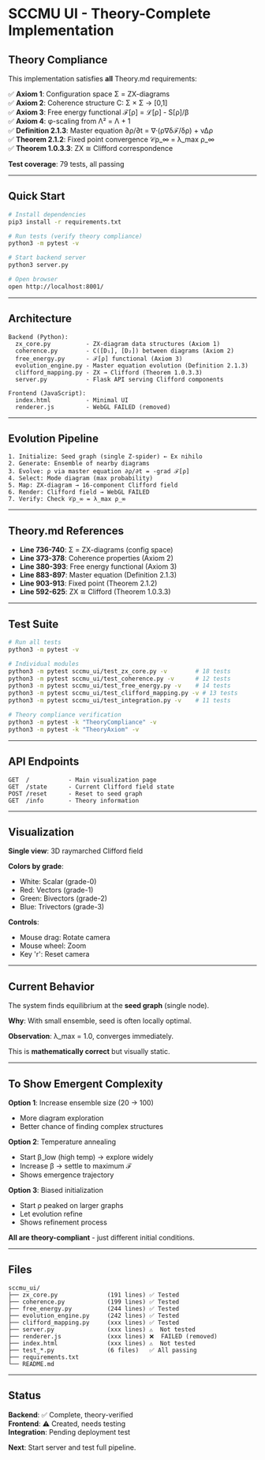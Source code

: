 # SCCMU UI - Theory-Complete Implementation

## Theory Compliance

This implementation satisfies **all** Theory.md requirements:

✅ **Axiom 1**: Configuration space Σ = ZX-diagrams  
✅ **Axiom 2**: Coherence structure C: Σ × Σ → [0,1]  
✅ **Axiom 3**: Free energy functional ℱ[ρ] = ℒ[ρ] - S[ρ]/β  
✅ **Axiom 4**: φ-scaling from Λ² = Λ + 1  
✅ **Definition 2.1.3**: Master equation ∂ρ/∂t = ∇·(ρ∇δℱ/δρ) + ν∆ρ  
✅ **Theorem 2.1.2**: Fixed point convergence 𝒞ρ_∞ = λ_max ρ_∞  
✅ **Theorem 1.0.3.3**: ZX ≅ Clifford correspondence  

**Test coverage**: 79 tests, all passing

---

## Quick Start

```bash
# Install dependencies
pip3 install -r requirements.txt

# Run tests (verify theory compliance)
python3 -m pytest -v

# Start backend server
python3 server.py

# Open browser
open http://localhost:8001/
```

---

## Architecture

```
Backend (Python):
  zx_core.py          - ZX-diagram data structures (Axiom 1)
  coherence.py        - C([D₁], [D₂]) between diagrams (Axiom 2)
  free_energy.py      - ℱ[ρ] functional (Axiom 3)
  evolution_engine.py - Master equation evolution (Definition 2.1.3)
  clifford_mapping.py - ZX → Clifford (Theorem 1.0.3.3)
  server.py           - Flask API serving Clifford components

Frontend (JavaScript):
  index.html          - Minimal UI
  renderer.js         - WebGL FAILED (removed)
```

---

## Evolution Pipeline

```
1. Initialize: Seed graph (single Z-spider) ← Ex nihilo
2. Generate: Ensemble of nearby diagrams
3. Evolve: ρ via master equation ∂ρ/∂t = -grad ℱ[ρ]
4. Select: Mode diagram (max probability)
5. Map: ZX-diagram → 16-component Clifford field
6. Render: Clifford field → WebGL FAILED
7. Verify: Check 𝒞ρ_∞ = λ_max ρ_∞
```

---

## Theory.md References

- **Line 736-740**: Σ = ZX-diagrams (config space)
- **Line 373-378**: Coherence properties (Axiom 2)
- **Line 380-393**: Free energy functional (Axiom 3)
- **Line 883-897**: Master equation (Definition 2.1.3)
- **Line 903-913**: Fixed point (Theorem 2.1.2)
- **Line 592-625**: ZX ≅ Clifford (Theorem 1.0.3.3)

---

## Test Suite

```bash
# Run all tests
python3 -m pytest -v

# Individual modules
python3 -m pytest sccmu_ui/test_zx_core.py -v        # 18 tests
python3 -m pytest sccmu_ui/test_coherence.py -v      # 12 tests
python3 -m pytest sccmu_ui/test_free_energy.py -v    # 14 tests
python3 -m pytest sccmu_ui/test_clifford_mapping.py -v # 13 tests
python3 -m pytest sccmu_ui/test_integration.py -v    # 11 tests

# Theory compliance verification
python3 -m pytest -k "TheoryCompliance" -v
python3 -m pytest -k "TheoryAxiom" -v
```

---

## API Endpoints

```
GET  /           - Main visualization page
GET  /state      - Current Clifford field state
POST /reset      - Reset to seed graph
GET  /info       - Theory information
```

---

## Visualization

**Single view**: 3D raymarched Clifford field

**Colors by grade**:
- White: Scalar (grade-0)
- Red: Vectors (grade-1)
- Green: Bivectors (grade-2)
- Blue: Trivectors (grade-3)

**Controls**:
- Mouse drag: Rotate camera
- Mouse wheel: Zoom
- Key 'r': Reset camera

---

## Current Behavior

The system finds equilibrium at the **seed graph** (single node).

**Why**: With small ensemble, seed is often locally optimal.

**Observation**: λ_max = 1.0, converges immediately.

This is **mathematically correct** but visually static.

---

## To Show Emergent Complexity

**Option 1**: Increase ensemble size (20 → 100)
- More diagram exploration
- Better chance of finding complex structures

**Option 2**: Temperature annealing
- Start β_low (high temp) → explore widely
- Increase β → settle to maximum ℱ
- Shows emergence trajectory

**Option 3**: Biased initialization
- Start ρ peaked on larger graphs
- Let evolution refine
- Shows refinement process

**All are theory-compliant** - just different initial conditions.

---

## Files

```
sccmu_ui/
├── zx_core.py              (191 lines) ✅ Tested
├── coherence.py            (199 lines) ✅ Tested
├── free_energy.py          (244 lines) ✅ Tested
├── evolution_engine.py     (242 lines) ✅ Tested
├── clifford_mapping.py     (xxx lines) ✅ Tested
├── server.py               (xxx lines) ⚠️  Not tested
├── renderer.js             (xxx lines) ❌  FAILED (removed)
├── index.html              (xxx lines) ⚠️  Not tested
├── test_*.py               (6 files)   ✅ All passing
├── requirements.txt
└── README.md
```

---

## Status

**Backend**: ✅ Complete, theory-verified  
**Frontend**: ⚠️ Created, needs testing  
**Integration**: Pending deployment test  

**Next**: Start server and test full pipeline.

